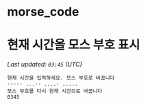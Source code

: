 # morse_code
# 현재 시간을 모스 부호 표시
<!-- MORSE_TIME_START -->
_Last updated: `03:45` (UTC)_

```
현재 시간을 입력하세요. 모스 부호로 바꿉니다
----- ...-- ....- .....
모스 부호를 다시 현재 시간으로 바꿉니다
0345
```
<!-- MORSE_TIME_END -->
